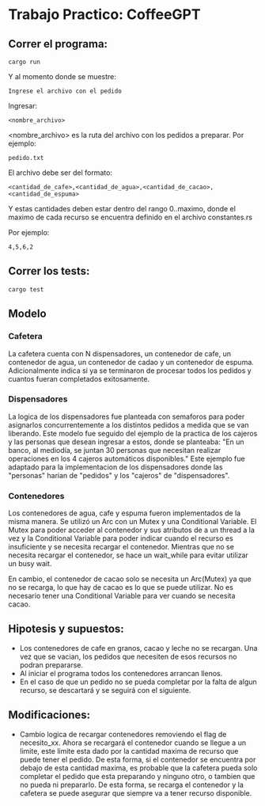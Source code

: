 # Trabajo Practico: CoffeeGPT
## Correr el programa:
```
cargo run
```

Y al momento donde se muestre:

```
Ingrese el archivo con el pedido
```
Ingresar:
```
<nombre_archivo>
```
<nombre_archivo> es la ruta del archivo con los pedidos a preparar. Por ejemplo: 
```
pedido.txt
```

El archivo debe ser del formato:
```
<cantidad_de_cafe>,<cantidad_de_agua>,<cantidad_de_cacao>,<cantidad_de_espuma>
```
Y estas cantidades deben estar dentro del rango 0..maximo, donde el maximo de cada recurso se encuentra definido en el archivo constantes.rs

Por ejemplo:
```
4,5,6,2
```

## Correr los tests:
```
cargo test
```

## Modelo
### Cafetera
La cafetera cuenta con N dispensadores, un contenedor de cafe, un contenedor de agua, un contenedor de cadao y un contenedor de espuma. Adicionalmente indica si ya se terminaron de procesar todos los pedidos y cuantos fueran completados exitosamente. 

### Dispensadores
La logica de los dispensadores fue planteada con semaforos para poder asignarlos concurrentemente a los distintos pedidos a medida que se van liberando. Este modelo fue seguido del ejemplo de la practica de los cajeros y las personas que desean ingresar a estos, donde se planteaba: 
"En un banco, al mediodía, se juntan 30 personas que necesitan realizar operaciones en los 4 cajeros automáticos disponibles."
Este ejemplo fue adaptado para la implementacion de los dispensadores donde las "personas" harian de "pedidos" y los "cajeros" de "dispensadores".

### Contenedores
Los contenedores de agua, cafe y espuma fueron implementados de la misma manera. Se utilizó un Arc con un Mutex y una Conditional Variable. El Mutex para poder acceder al contenedor y sus atributos de a un thread a la vez y la Conditional Variable para poder indicar cuando el recurso es insuficiente y se necesita recargar el contenedor. Mientras que no se necesita recargar el contenedor, se hace un wait_while para evitar utilizar un busy wait.

En cambio, el contenedor de cacao solo se necesita un Arc(Mutex) ya que no se recarga, lo que hay de cacao es lo que se puede utilizar. No es necesario tener una Conditional Variable para ver cuando se necesita cacao.

## Hipotesis y supuestos:
- Los contenedores de cafe en granos, cacao y leche no se recargan. Una vez que se vacian, los pedidos que necesiten de esos recursos no podran prepararse.
- Al iniciar el programa todos los contenedores arrancan llenos.
- En el caso de que un pedido no se pueda completar por la falta de algun recurso, se descartará y se seguirá con el siguiente. 

## Modificaciones:
- Cambio logica de recargar contenedores removiendo el flag de necesito_xx. Ahora se recargará el contenedor cuando se llegue a un limite, este limite esta dado por la cantidad maxima de recurso que puede tener el pedido. De esta forma, si el contenedor se encuentra por debajo de esta cantidad maxima, es probable que la cafetera pueda solo completar el pedido que esta preparando y ninguno otro, o tambien que no pueda ni prepararlo. De esta forma, se recarga el contenedor y la cafetera se puede asegurar que siempre va a tener recurso disponible. 